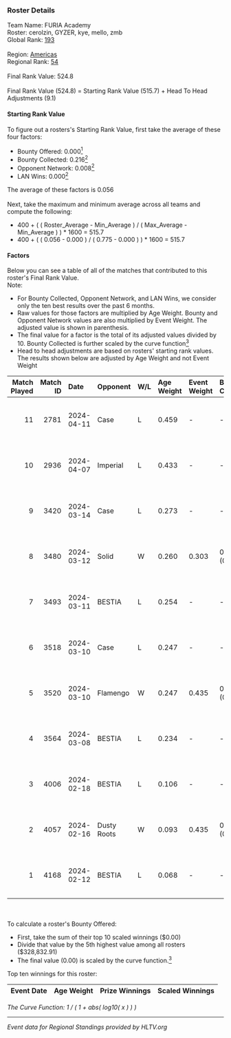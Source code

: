 ### Roster Details<br />
Team Name: FURIA Academy<br />
Roster: cerolzin, GYZER, kye, mello, zmb<br />
Global Rank: [193](../standings_global.md)<br />
<br />
Region: [Americas]( ../standings_americas.md)<br />
Regional Rank: [54]( ../standings_americas.md)<br />
<br />
Final Rank Value:  524.8<br />
<br />
Final Rank Value (524.8) = Starting Rank Value (515.7) + Head To Head Adjustments (9.1)<br />

#### Starting Rank Value<br />
To figure out a rosters's Starting Rank Value, first take the average of these four factors:<br />
- Bounty Offered: 0.000[<sup>1</sup>](#table2)
- Bounty Collected: 0.216[<sup>2</sup>](#table1)
- Opponent Network: 0.008[<sup>2</sup>](#table1)
- LAN Wins: 0.000[<sup>2</sup>](#table1)

The average of these factors is 0.056<br />
<br />
Next, take the maximum and minimum average across all teams and compute the following:<br />
- 400 + ( ( Roster_Average - Min_Average ) / ( Max_Average - Min_Average ) ) * 1600 = 515.7
- 400 + ( ( 0.056 - 0.000 ) / ( 0.775 - 0.000 ) ) * 1600 = 515.7


#### Factors<br />
Below you can see a table of all of the matches that contributed to this roster's Final Rank Value.<br />
Note:<br />

- For Bounty Collected, Opponent Network, and LAN Wins, we consider only the ten best results over the past 6 months.
- Raw values for those factors are multiplied by Age Weight. Bounty and Opponent Network values are also multiplied by Event Weight. The adjusted value is shown in parenthesis.
- The final value for a factor is the total of its adjusted values divided by 10. Bounty Collected is further scaled by the curve function[<sup>3</sup>](#curveFunction)
- Head to head adjustments are based on rosters' starting rank values. The results shown below are adjusted by Age Weight and not Event Weight
<span id="table1"></span><br />


| Match Played | Match ID | Date       | Opponent    | W/L | Age Weight | Event Weight | Bounty Collected | Opponent Network | LAN Wins  | H2H Adj. | Roster                                |
| -: | -: | :- | :- | :- | :- | :- | :- | :- | :- | -: | :- |
|           11 |     2781 | 2024-04-11 | Case        | L   | 0.459      | -            | -                | -                | -         |    -1.50 | cerolzin, GYZER, kye, mello, zmb      |
|           10 |     2936 | 2024-04-07 | Imperial    | L   | 0.433      | -            | -                | -                | -         |    -0.17 | Bruninho, cerolzin, GYZER, kye, mello |
|            9 |     3420 | 2024-03-14 | Case        | L   | 0.273      | -            | -                | -                | -         |    -0.83 | Bruninho, cerolzin, GYZER, kye, mello |
|            8 |     3480 | 2024-03-12 | Solid       | W   | 0.260      | 0.303        | 0.027 (0.002)    | 0.817 (0.064)    | 0 (0.000) |     7.29 | Bruninho, cerolzin, GYZER, kye, mello |
|            7 |     3493 | 2024-03-11 | BESTIA      | L   | 0.254      | -            | -                | -                | -         |    -0.47 | Bruninho, cerolzin, GYZER, kye, mello |
|            6 |     3518 | 2024-03-10 | Case        | L   | 0.247      | -            | -                | -                | -         |    -0.69 | Bruninho, cerolzin, GYZER, kye, mello |
|            5 |     3520 | 2024-03-10 | Flamengo    | W   | 0.247      | 0.435        | 0.000 (0.000)    | 0.017 (0.002)    | 0 (0.000) |     3.67 | Bruninho, cerolzin, GYZER, kye, mello |
|            4 |     3564 | 2024-03-08 | BESTIA      | L   | 0.234      | -            | -                | -                | -         |    -0.41 | Bruninho, cerolzin, GYZER, kye, mello |
|            3 |     4006 | 2024-02-18 | BESTIA      | L   | 0.106      | -            | -                | -                | -         |    -0.19 | Bruninho, cerolzin, GYZER, kye, mello |
|            2 |     4057 | 2024-02-16 | Dusty Roots | W   | 0.093      | 0.435        | 0.007 (0.000)    | 0.286 (0.012)    | 0 (0.000) |     2.52 | Bruninho, cerolzin, GYZER, kye, mello |
|            1 |     4168 | 2024-02-12 | BESTIA      | L   | 0.068      | -            | -                | -                | -         |    -0.12 | Bruninho, cerolzin, GYZER, kye, mello |

<br />
<span id="table2"></span><br />
To calculate a roster's Bounty Offered:<br />

- First, take the sum of their top 10 scaled winnings ($0.00)
- Divide that value by the 5th highest value among all rosters ($328,832.91)
- The final value (0.00) is scaled by the curve function.[<sup>3</sup>](#curveFunction)

Top ten winnings for this roster:<br />

| Event Date | Age Weight | Prize Winnings | Scaled Winnings |
| :- | -: | :- | :- |


<span id="curveFunction"></span>_The Curve Function: 1 / ( 1 + abs( log10( x ) ) )_<br />

---
_Event data for Regional Standings provided by HLTV.org_<br />
